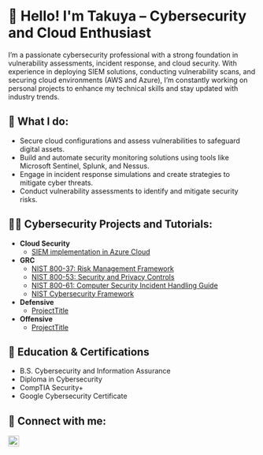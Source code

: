<h1>👋 Hello! I'm Takuya – Cybersecurity and Cloud Enthusiast</h1>

I’m a passionate cybersecurity professional with a strong foundation in vulnerability assessments, incident response, and cloud security. With experience in deploying SIEM solutions, conducting vulnerability scans, and securing cloud environments (AWS and Azure), I’m constantly working on personal projects to enhance my technical skills and stay updated with industry trends.

<h2>🔐 What I do:</h2>

- Secure cloud configurations and assess vulnerabilities to safeguard digital assets.
- Build and automate security monitoring solutions using tools like Microsoft Sentinel, Splunk, and Nessus.
- Engage in incident response simulations and create strategies to mitigate cyber threats.
- Conduct vulnerability assessments to identify and mitigate security risks.

<h2>👨‍💻 Cybersecurity Projects and Tutorials:</h2>

- <b>Cloud Security</b>
  - [SIEM implementation in Azure Cloud](https://github.com/takooya86/cloud-siem/tree/main)
- <b>GRC</b>
  - [NIST 800-37: Risk Management Framework](https://nolinkyet)
  - [NIST 800-53: Security and Privacy Controls](https://nolinkyet)
  - [NIST 800-61: Computer Security Incident Handling Guide](https://nolinkyet)
  - [NIST Cybersecurity Framework](https://nolinkyet)
- <b>Defensive</b>
  - [ProjectTitle](https://nolinkyet)
- <b>Offensive</b>
  - [ProjectTitle](https://nolinkyet)

<h2>🌟 Education & Certifications</h2>

- B.S. Cybersecurity and Information Assurance
- Diploma in Cybersecurity
- CompTIA Security+
- Google Cybersecurity Certificate
  
<h2> 🤳 Connect with me:</h2>

[<img align="left" alt="JoshMadakor | LinkedIn" width="22px" src="https://cdn.jsdelivr.net/npm/simple-icons@v3/icons/linkedin.svg" />][linkedin]

[linkedin]: https://linkedin.com/in/takuyaizawa
<!--
**takooya86/takooya86** is a ✨ _special_ ✨ repository because its `README.md` (this file) appears on your GitHub profile.

Here are some ideas to get you started:

- 🔭 I’m currently working on ...
- 🌱 I’m currently learning ...
- 👯 I’m looking to collaborate on ...
- 🤔 I’m looking for help with ...
- 💬 Ask me about ...
- 📫 How to reach me: ...
- 😄 Pronouns: ...
- ⚡ Fun fact: ...
-->
